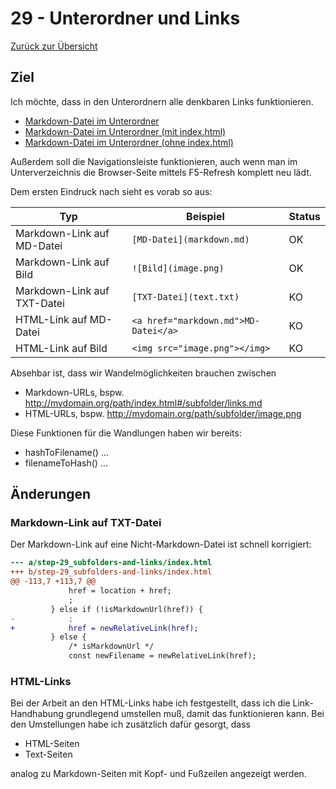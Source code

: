 29 -  Unterordner und Links
===========================

[Zurück zur Übersicht][MAIN]

Ziel
----

Ich möchte, dass in den Unterordnern alle denkbaren Links funktionieren.

- [Markdown-Datei im Unterordner](subfolder/links.md)
- <a href="index.html#subfolder/links.md">Markdown-Datei im Unterordner (mit index.html)</a>
- <a href="#subfolder/links.md">Markdown-Datei im Unterordner (ohne index.html)</a>

Außerdem soll die Navigationsleiste funktionieren, auch wenn man im Unterverzeichnis
die Browser-Seite mittels F5-Refresh komplett neu lädt.

Dem ersten Eindruck nach sieht es vorab so aus:

Typ                        |Beispiel                            |Status
---------------------------|------------------------------------|------
Markdown-Link auf MD-Datei |`[MD-Datei](markdown.md)`           |OK    
Markdown-Link auf Bild     |`![Bild](image.png)`                |OK    
Markdown-Link auf TXT-Datei|`[TXT-Datei](text.txt)`             |KO    
HTML-Link auf MD-Datei     |`<a href="markdown.md">MD-Datei</a>`|KO    
HTML-Link auf Bild         |`<img src="image.png"></img>`       |KO    

Absehbar ist, dass wir Wandelmöglichkeiten brauchen zwischen

- Markdown-URLs, bspw. http://mydomain.org/path/index.html#/subfolder/links.md
- HTML-URLs, bspw. http://mydomain.org/path/subfolder/image.png

Diese Funktionen für die Wandlungen haben wir bereits:

- hashToFilename() ...
- filenameToHash() ...

Änderungen
----------

### Markdown-Link auf TXT-Datei

Der Markdown-Link auf eine Nicht-Markdown-Datei ist schnell korrigiert:

```diff
--- a/step-29_subfolders-and-links/index.html
+++ b/step-29_subfolders-and-links/index.html
@@ -113,7 +113,7 @@
             href = location + href;
             ;
         } else if (!isMarkdownUrl(href)) {
-            ;
+            href = newRelativeLink(href);
         } else {
             /* isMarkdownUrl */
             const newFilename = newRelativeLink(href);
```

### HTML-Links

Bei der Arbeit an den HTML-Links habe ich festgestellt, dass ich die Link-Handhabung grundlegend umstellen
muß, damit das funktionieren kann. Bei den Umstellungen habe ich zusätzlich dafür gesorgt, dass

- HTML-Seiten
- Text-Seiten

analog zu Markdown-Seiten mit Kopf- und Fußzeilen angezeigt werden.

[MAIN]:  ../README.md

